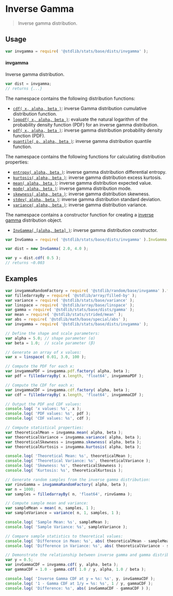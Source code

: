 <!--

@license Apache-2.0

Copyright (c) 2018 The Stdlib Authors.

Licensed under the Apache License, Version 2.0 (the "License");
you may not use this file except in compliance with the License.
You may obtain a copy of the License at

   http://www.apache.org/licenses/LICENSE-2.0

Unless required by applicable law or agreed to in writing, software
distributed under the License is distributed on an "AS IS" BASIS,
WITHOUT WARRANTIES OR CONDITIONS OF ANY KIND, either express or implied.
See the License for the specific language governing permissions and
limitations under the License.

-->

# Inverse Gamma

> Inverse gamma distribution.

<section class="usage">

## Usage

```javascript
var invgamma = require( '@stdlib/stats/base/dists/invgamma' );
```

#### invgamma

Inverse gamma distribution.

```javascript
var dist = invgamma;
// returns {...}
```

The namespace contains the following distribution functions:

<!-- <toc pattern="*+(cdf|pdf|mgf|quantile)*"> -->

<div class="namespace-toc">

-   <span class="signature">[`cdf( x, alpha, beta )`][@stdlib/stats/base/dists/invgamma/cdf]</span><span class="delimiter">: </span><span class="description">inverse Gamma distribution cumulative distribution function.</span>
-   <span class="signature">[`logpdf( x, alpha, beta )`][@stdlib/stats/base/dists/invgamma/logpdf]</span><span class="delimiter">: </span><span class="description">evaluate the natural logarithm of the probability density function (PDF) for an inverse gamma distribution.</span>
-   <span class="signature">[`pdf( x, alpha, beta )`][@stdlib/stats/base/dists/invgamma/pdf]</span><span class="delimiter">: </span><span class="description">inverse gamma distribution probability density function (PDF).</span>
-   <span class="signature">[`quantile( p, alpha, beta )`][@stdlib/stats/base/dists/invgamma/quantile]</span><span class="delimiter">: </span><span class="description">inverse gamma distribution quantile function.</span>

</div>

<!-- </toc> -->

The namespace contains the following functions for calculating distribution properties:

<!-- <toc pattern="*+(entropy|kurtosis|mean|median|mode|skewness|stdev|variance)*"> -->

<div class="namespace-toc">

-   <span class="signature">[`entropy( alpha, beta )`][@stdlib/stats/base/dists/invgamma/entropy]</span><span class="delimiter">: </span><span class="description">inverse gamma distribution differential entropy.</span>
-   <span class="signature">[`kurtosis( alpha, beta )`][@stdlib/stats/base/dists/invgamma/kurtosis]</span><span class="delimiter">: </span><span class="description">inverse gamma distribution excess kurtosis.</span>
-   <span class="signature">[`mean( alpha, beta )`][@stdlib/stats/base/dists/invgamma/mean]</span><span class="delimiter">: </span><span class="description">inverse gamma distribution expected value.</span>
-   <span class="signature">[`mode( alpha, beta )`][@stdlib/stats/base/dists/invgamma/mode]</span><span class="delimiter">: </span><span class="description">inverse gamma distribution mode.</span>
-   <span class="signature">[`skewness( alpha, beta )`][@stdlib/stats/base/dists/invgamma/skewness]</span><span class="delimiter">: </span><span class="description">inverse gamma distribution skewness.</span>
-   <span class="signature">[`stdev( alpha, beta )`][@stdlib/stats/base/dists/invgamma/stdev]</span><span class="delimiter">: </span><span class="description">inverse gamma distribution standard deviation.</span>
-   <span class="signature">[`variance( alpha, beta )`][@stdlib/stats/base/dists/invgamma/variance]</span><span class="delimiter">: </span><span class="description">inverse gamma distribution variance.</span>

</div>

<!-- </toc> -->

The namespace contains a constructor function for creating a [inverse gamma][invgamma-distribution] distribution object.

<!-- <toc pattern="*ctor*"> -->

<div class="namespace-toc">

-   <span class="signature">[`InvGamma( [alpha, beta] )`][@stdlib/stats/base/dists/invgamma/ctor]</span><span class="delimiter">: </span><span class="description">inverse gamma distribution constructor.</span>

</div>

<!-- </toc> -->

```javascript
var InvGamma = require( '@stdlib/stats/base/dists/invgamma' ).InvGamma;

var dist = new InvGamma( 2.0, 4.0 );

var y = dist.cdf( 0.5 );
// returns ~0.003
```

</section>

<!-- /.usage -->

<section class="examples">

## Examples

<!-- eslint no-undef: "error" -->

```javascript
var invgammaRandomFactory = require( '@stdlib/random/base/invgamma' ).factory;
var filledarrayBy = require( '@stdlib/array/filled-by' );
var variance = require( '@stdlib/stats/base/variance' );
var linspace = require( '@stdlib/array/base/linspace' );
var gamma = require( '@stdlib/stats/base/dists/gamma' );
var mean = require( '@stdlib/stats/strided/mean' );
var abs = require( '@stdlib/math/base/special/abs' );
var invgamma = require( '@stdlib/stats/base/dists/invgamma' );

// Define the shape and scale parameters:
var alpha = 5.0; // shape parameter (α)
var beta = 1.0;  // scale parameter (β)

// Generate an array of x values:
var x = linspace( 0.01, 3.0, 100 );

// Compute the PDF for each x:
var invgammaPDF = invgamma.pdf.factory( alpha, beta );
var pdf = filledarrayBy( x.length, 'float64', invgammaPDF );

// Compute the CDF for each x:
var invgammaCDF = invgamma.cdf.factory( alpha, beta );
var cdf = filledarrayBy( x.length, 'float64', invgammaCDF );

// Output the PDF and CDF values:
console.log( 'x values: %s', x );
console.log( 'PDF values: %s', pdf );
console.log( 'CDF values: %s', cdf );

// Compute statistical properties:
var theoreticalMean = invgamma.mean( alpha, beta );
var theoreticalVariance = invgamma.variance( alpha, beta );
var theoreticalSkewness = invgamma.skewness( alpha, beta );
var theoreticalKurtosis = invgamma.kurtosis( alpha, beta );

console.log( 'Theoretical Mean: %s', theoreticalMean );
console.log( 'Theoretical Variance: %s', theoreticalVariance );
console.log( 'Skewness: %s', theoreticalSkewness );
console.log( 'Kurtosis: %s', theoreticalKurtosis );

// Generate random samples from the inverse gamma distribution:
var rinvGamma = invgammaRandomFactory( alpha, beta );
var n = 1000;
var samples = filledarrayBy( n, 'float64', rinvGamma );

// Compute sample mean and variance:
var sampleMean = mean( n, samples, 1 );
var sampleVariance = variance( n, 1, samples, 1 );

console.log( 'Sample Mean: %s', sampleMean );
console.log( 'Sample Variance: %s', sampleVariance );

// Compare sample statistics to theoretical values:
console.log( 'Difference in Mean: %s', abs( theoreticalMean - sampleMean ) );
console.log( 'Difference in Variance: %s', abs( theoreticalVariance - sampleVariance ) );

// Demonstrate the relationship between inverse gamma and gamma distributions:
var y = 0.5;
var invGammaCDF = invgamma.cdf( y, alpha, beta );
var gammaCDF = 1.0 - gamma.cdf( 1.0 / y, alpha, 1.0 / beta );

console.log( 'Inverse Gamma CDF at y = %s: %s', y, invGammaCDF );
console.log( '1 - Gamma CDF at 1/y = %s: %s', 1 / y, gammaCDF );
console.log( 'Difference: %s', abs( invGammaCDF - gammaCDF ) );
```

</section>

<!-- /.examples -->

<!-- Section for related `stdlib` packages. Do not manually edit this section, as it is automatically populated. -->

<section class="related">

</section>

<!-- /.related -->

<!-- Section for all links. Make sure to keep an empty line after the `section` element and another before the `/section` close. -->

<section class="links">

[invgamma-distribution]: https://en.wikipedia.org/wiki/Inverse-gamma_distribution

<!-- <toc-links> -->

[@stdlib/stats/base/dists/invgamma/ctor]: https://github.com/stdlib-js/stdlib/tree/develop/lib/node_modules/%40stdlib/stats/base/dists/invgamma/ctor

[@stdlib/stats/base/dists/invgamma/entropy]: https://github.com/stdlib-js/stdlib/tree/develop/lib/node_modules/%40stdlib/stats/base/dists/invgamma/entropy

[@stdlib/stats/base/dists/invgamma/kurtosis]: https://github.com/stdlib-js/stdlib/tree/develop/lib/node_modules/%40stdlib/stats/base/dists/invgamma/kurtosis

[@stdlib/stats/base/dists/invgamma/mean]: https://github.com/stdlib-js/stdlib/tree/develop/lib/node_modules/%40stdlib/stats/base/dists/invgamma/mean

[@stdlib/stats/base/dists/invgamma/mode]: https://github.com/stdlib-js/stdlib/tree/develop/lib/node_modules/%40stdlib/stats/base/dists/invgamma/mode

[@stdlib/stats/base/dists/invgamma/skewness]: https://github.com/stdlib-js/stdlib/tree/develop/lib/node_modules/%40stdlib/stats/base/dists/invgamma/skewness

[@stdlib/stats/base/dists/invgamma/stdev]: https://github.com/stdlib-js/stdlib/tree/develop/lib/node_modules/%40stdlib/stats/base/dists/invgamma/stdev

[@stdlib/stats/base/dists/invgamma/variance]: https://github.com/stdlib-js/stdlib/tree/develop/lib/node_modules/%40stdlib/stats/base/dists/invgamma/variance

[@stdlib/stats/base/dists/invgamma/cdf]: https://github.com/stdlib-js/stdlib/tree/develop/lib/node_modules/%40stdlib/stats/base/dists/invgamma/cdf

[@stdlib/stats/base/dists/invgamma/logpdf]: https://github.com/stdlib-js/stdlib/tree/develop/lib/node_modules/%40stdlib/stats/base/dists/invgamma/logpdf

[@stdlib/stats/base/dists/invgamma/pdf]: https://github.com/stdlib-js/stdlib/tree/develop/lib/node_modules/%40stdlib/stats/base/dists/invgamma/pdf

[@stdlib/stats/base/dists/invgamma/quantile]: https://github.com/stdlib-js/stdlib/tree/develop/lib/node_modules/%40stdlib/stats/base/dists/invgamma/quantile

<!-- </toc-links> -->

</section>

<!-- /.links -->
